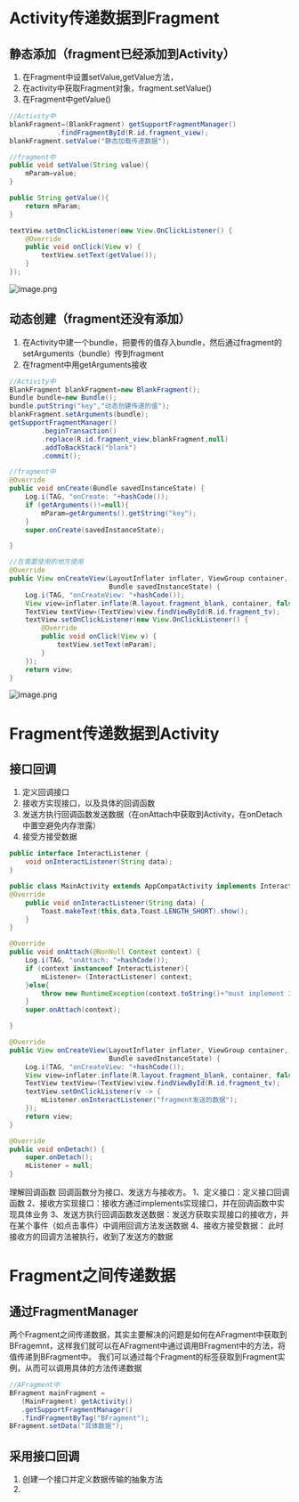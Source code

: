 # Activity传递数据到Fragment
## 静态添加（fragment已经添加到Activity）

1. 在Fragment中设置setValue,getValue方法，
2. 在activity中获取Fragment对象，fragment.setValue()
3. 在Fragment中getValue()
```java
//Activity中
blankFragment=(BlankFragment) getSupportFragmentManager()
            .findFragmentById(R.id.fragment_view);
blankFragment.setValue("静态加载传递数据");
```
```java
//fragment中
public void setValue(String value){
    mParam=value;
}

public String getValue(){
    return mParam;
}

textView.setOnClickListener(new View.OnClickListener() {
    @Override
    public void onClick(View v) {
        textView.setText(getValue());
    }
});
```
![image.png](/images/cfd94e780e42a79fb44ceed13074f77d.png)
## 动态创建（fragment还没有添加）

1. 在Activity中建一个bundle，把要传的值存入bundle，然后通过fragment的setArguments（bundle）传到fragment
2. 在fragment中用getArguments接收
```java
//Activity中
BlankFragment blankFragment=new BlankFragment();
Bundle bundle=new Bundle();
bundle.putString("key","动态创建传递的值");
blankFragment.setArguments(bundle);
getSupportFragmentManager()
        .beginTransaction()
        .replace(R.id.fragment_view,blankFragment,null)
        .addToBackStack("blank")
        .commit();
```
```java
//fragment中
@Override
public void onCreate(Bundle savedInstanceState) {
    Log.i(TAG, "onCreate: "+hashCode());
    if (getArguments()!=null){
        mParam=getArguments().getString("key");
    }
    super.onCreate(savedInstanceState);

}

//在需要使用的地方使用
@Override
public View onCreateView(LayoutInflater inflater, ViewGroup container,
                         Bundle savedInstanceState) {
    Log.i(TAG, "onCreateView: "+hashCode());
    View view=inflater.inflate(R.layout.fragment_blank, container, false);
    TextView textView=(TextView)view.findViewById(R.id.fragment_tv);
    textView.setOnClickListener(new View.OnClickListener() {
        @Override
        public void onClick(View v) {
            textView.setText(mParam);
        }
    });
    return view;
}
```
![image.png](/images/306ff722c914d8b8af32d0f1f4cbd7e8.png)
# Fragment传递数据到Activity
## 接口回调

1. 定义回调接口
2. 接收方实现接口，以及具体的回调函数
3. 发送方执行回调函数发送数据（在onAttach中获取到Activity，在onDetach中置空避免内存泄露）
4. 接受方接受数据
```java
public interface InteractListener {
    void onInteractListener(String data);
}
```
```java
public class MainActivity extends AppCompatActivity implements InteractListener {
@Override
    public void onInteractListener(String data) {
        Toast.makeText(this,data,Toast.LENGTH_SHORT).show();
    }
}
```
```java
@Override
public void onAttach(@NonNull Context context) {
    Log.i(TAG, "onAttach: "+hashCode());
    if (context instanceof InteractListener){
        mListener= (InteractListener) context;
    }else{
        throw new RuntimeException(context.toString()+"must implement InteractListener");
    }
    super.onAttach(context);

}

@Override
public View onCreateView(LayoutInflater inflater, ViewGroup container,
                         Bundle savedInstanceState) {
    Log.i(TAG, "onCreateView: "+hashCode());
    View view=inflater.inflate(R.layout.fragment_blank, container, false);
    TextView textView=(TextView)view.findViewById(R.id.fragment_tv);
    textView.setOnClickListener(v -> {
        mListener.onInteractListener("fragment发送的数据");
    });
    return view;
}

@Override
public void onDetach() {
    super.onDetach();
    mListener = null;
}
```
理解回调函数 回调函数分为接口、发送方与接收方。
1、定义接口：定义接口回调函数
2、接收方实现接口：接收方通过implements实现接口，并在回调函数中实现具体业务
3、发送方执行回调函数发送数据：发送方获取实现接口的接收方，并在某个事件（如点击事件）中调用回调方法发送数据
4、接收方接受数据： 此时接收方的回调方法被执行，收到了发送方的数据

# Fragment之间传递数据
## 通过FragmentManager
两个Fragment之间传递数据，其实主要解决的问题是如何在AFragment中获取到BFragemnt，这样我们就可以在AFragment中通过调用BFragment中的方法，将值传递到BFragment中。
我们可以通过每个Fragment的标签获取到Fragment实例，从而可以调用具体的方法传递数据
```java
//AFragment中
BFragment mainFragment =
   (MainFragment) getActivity()
   .getSupportFragmentManager()
   .findFragmentByTag("BFragment");
BFragment.setData("具体数据");
```
## 采用接口回调

1. 创建一个接口并定义数据传输的抽象方法
2. 

